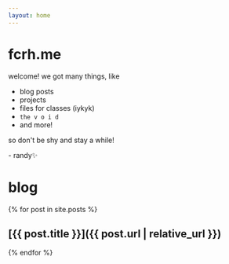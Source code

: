 ```yaml
---
layout: home
---
```


# fcrh.me

welcome! we got many things, like

- blog posts
- projects
- files for classes (iykyk)
- `the v o i d`
- and more!

so don't be shy and stay a while!

\- randy✨

# blog

{% for post in site.posts %}

## [{{ post.title }}]({{ post.url | relative_url }})

{% endfor %}
